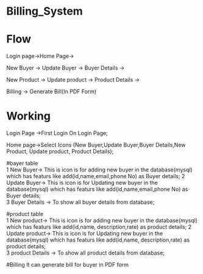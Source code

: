 # Billing_System

# Flow 


Login page->Home Page->

New Buyer -> Update Buyer -> Buyer Details ->

New Product -> Update product -> Product Details ->

Billing -> Generate Bill(In PDF Form)


# Working

Login Page ->First Login On Login Page;

Home page->Select Icons (New Buyer,Update Buyer,Buyer Details,New Product, Update product, Product Details);

  #bayer table     
  1 New Buyer->  This is icon is for adding new buyer in the database(mysql) which has featurs like add(id,name,email,phone No)
                      as Buyer details;
  2 Update Buyer->  This is icon is for Updating new buyer in the database(mysql) which has featurs like add(id,name,email,phone No)
                     as Buyer details;              
  3 Buyer Details -> To show all buyer details from database;      
  
   #product table    
  1 New product->   This is icon is for adding new buyer in the database(mysql) which has featurs like add(id,name,
                    description,rate) as product details;
   2 Update product->  This is icon is for Updating new buyer in the database(mysql) which has featurs like add(id,name,
                       description,rate) as product details;              
  3 product Details -> To show all product details from database;  
  
   #Billing
   It can generate bill for buyer in PDF form
